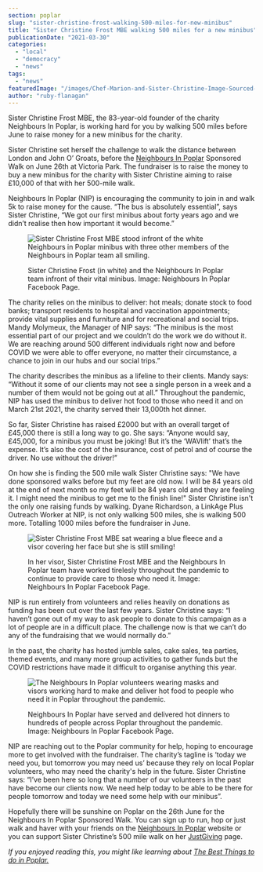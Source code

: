 ```yaml
---
section: poplar
slug: "sister-christine-frost-walking-500-miles-for-new-minibus"
title: "Sister Christine Frost MBE walking 500 miles for a new minibus"
publicationDate: "2021-03-30"
categories: 
  - "local"
  - "democracy"
  - "news"
tags: 
  - "news"
featuredImage: "/images/Chef-Marion-and-Sister-Christine-Image-Sourced-from-NIP-Facebook-Group.jpg"
author: "ruby-flanagan"
---
```


Sister Christine Frost MBE, the 83-year-old founder of the charity Neighbours In Poplar, is working hard for you by walking 500 miles before June to raise money for a new minibus for the charity.

Sister Christine set herself the challenge to walk the distance between London and John O’ Groats, before the [Neighbours In Poplar](https://www.neighboursinpoplar.com/) Sponsored Walk on June 26th at Victoria Park. The fundraiser is to raise the money to buy a new minibus for the charity with Sister Christine aiming to raise £10,000 of that with her 500-mile walk.

Neighbours In Poplar (NIP) is encouraging the community to join in and walk 5k to raise money for the cause. “The bus is absolutely essential”, says Sister Christine, “We got our first minibus about forty years ago and we didn’t realise then how important it would become.”

<figure>

![Sister Christine Frost MBE stood infront of the white Neighbours in Poplar minibus with three other members of the Neighbours in Poplar team all smiling.](/images/Facebook-New-minibus-in-2018-1024x683.jpg)

<figcaption>

Sister Christine Frost (in white) and the Neighbours In Poplar team infront of their vital minibus. Image: Neighbours In Poplar Facebook Page.

</figcaption>

</figure>

The charity relies on the minibus to deliver: hot meals; donate stock to food banks; transport residents to hospital and vaccination appointments; provide vital supplies and furniture and for recreational and social trips. Mandy Molymeux, the Manager of NIP says: “The minibus is the most essential part of our project and we couldn’t do the work we do without it. We are reaching around 500 different individuals right now and before COVID we were able to offer everyone, no matter their circumstance, a chance to join in our hubs and our social trips.”

The charity describes the minibus as a lifeline to their clients. Mandy says: “Without it some of our clients may not see a single person in a week and a number of them would not be going out at all.” Throughout the pandemic, NIP has used the minibus to deliver hot food to those who need it and on March 21st 2021, the charity served their 13,000th hot dinner.

So far, Sister Christine has raised £2000 but with an overall target of £45,000 there is still a long way to go. She says: “Anyone would say, £45,000, for a minibus you must be joking! But it’s the ‘WAVlift’ that’s the expense. It’s also the cost of the insurance, cost of petrol and of course the driver. No use without the driver!”

On how she is finding the 500 mile walk Sister Christine says: "We have done sponsored walks before but my feet are old now. I will be 84 years old at the end of next month so my feet will be 84 years old and they are feeling it. I might need the minibus to get me to the finish line!" Sister Christine isn't the only one raising funds by walking. Dyane Richardson, a LinkAge Plus Outreach Worker at NIP, is not only walking 500 miles, she is walking 500 more. Totalling 1000 miles before the fundraiser in June.

<figure>

![Sister Christine Frost MBE sat wearing a blue fleece and a visor covering her face but she is still smiling!](/images/sister_christine_frost-1024x682.jpg)

<figcaption>

In her visor, Sister Christine Frost MBE and the Neighbours In Poplar team have worked tirelesly throughout the pandemic to continue to provide care to those who need it. Image: Neighbours In Poplar Facebook Page.

</figcaption>

</figure>

NIP is run entirely from volunteers and relies heavily on donations as funding has been cut over the last few years. Sister Christine says: “I haven’t gone out of my way to ask people to donate to this campaign as a lot of people are in a difficult place. The challenge now is that we can’t do any of the fundraising that we would normally do.”

In the past, the charity has hosted jumble sales, cake sales, tea parties, themed events, and many more group activities to gather funds but the COVID restrictions have made it difficult to organise anything this year.

<figure>

![The Neighbours In Poplar volunteers wearing masks and visors working hard to make and deliver hot food to people who need it in Poplar throughout the pandemic. ](/images/Volunteers-serving-hot-food-for-NIP-1024x683.jpg)

<figcaption>

Neighbours In Poplar have served and delivered hot dinners to hundreds of people across Poplar throughout the pandemic. Image: Neighbours In Poplar Facebook Page.

</figcaption>

</figure>

NIP are reaching out to the Poplar community for help, hoping to encourage more to get involved with the fundraiser. The charity’s tagline is ‘today we need you, but tomorrow you may need us’ because they rely on local Poplar volunteers, who may need the charity's help in the future. Sister Christine says: “I’ve been here so long that a number of our volunteers in the past have become our clients now. We need help today to be able to be there for people tomorrow and today we need some help with our minibus”.  

Hopefully there will be sunshine on Poplar on the 26th June for the Neighbours In Poplar Sponsored Walk. You can sign up to run, hop or just walk and haver with your friends on the [Neighbours In Poplar](https://www.neighboursinpoplar.com/sponsored-walk) website or you can support Sister Christine’s 500 mile walk on her [JustGiving](https://www.justgiving.com/fundraising/sister-christine?utm_source=facebook&utm_medium=fundraising&utm_content=sister-christine&utm_campaign=pfp-share&utm_term=a95a62c303ad42958bcc5e5be3b2cd57&fbclid=IwAR1d0SSV8kPBlS1lPac6_YYN5X5YccassU5zzss5ohfzb5CG60LJJ07CTp0) page.

_If you enjoyed reading this, you might like learning about_ _[The Best Things to do in Poplar.](https://poplarlondon.co.uk/best-things-to-do-in-poplar/)_
